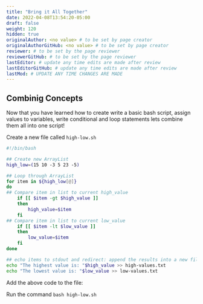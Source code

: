 ```yaml
---
title: "Bring it All Together"
date: 2022-04-08T13:54:20-05:00
draft: false
weight: 120
hidden: true
originalAuthor: <no value> # to be set by page creator
originalAuthorGitHub: <no value> # to be set by page creator
reviewer: # to be set by the page reviewer
reviewerGitHub: # to be set by the page reviewer
lastEditor: # update any time edits are made after review
lastEditorGitHub: # update any time edits are made after review
lastMod: # UPDATE ANY TIME CHANGES ARE MADE
---
```


## Combinig Concepts

Now that you have learned how to create write a basic bash script, assign values to variables, write conditional and loop statements lets combine them all into one script!

Create a new file called `high-low.sh`

```bash
#!/bin/bash

## Create new ArrayList
high_low=(15 10 -3 5 23 -5)

## Loop through ArrayList
for item in ${high_low[@]}
do
## Compare item in list to current high_value
	if [[ $item -gt $high_value ]]
	then
		high_value=$item
	fi
## Compare item in list to current low_value
	if [[ $item -lt $low_value ]]
	then
		low_value=$item
	fi
done

## echo items to stdout and redirect: append the results into a new file
echo "The highest value is: "$high_value >> high-values.txt
echo "The lowest value is: "$low_value >> low-values.txt
```

Add the above code to the file:

Run the command `bash high-low.sh`